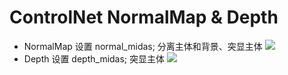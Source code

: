 # ControlNet NormalMap & Depth
- NormalMap 设置 normal_midas; 分离主体和背景、突显主体
![]('../assets/jq/xgbj_1.png')
- Depth 设置 depth_midas; 突显主体
![]('../assets/jq/xgbj_2.png')

